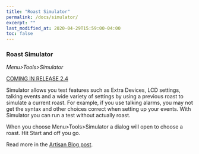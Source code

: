 ```yaml
---
title: "Roast Simulator"
permalink: /docs/simulator/
excerpt: ""
last_modified_at: 2020-04-29T15:59:00-04:00
toc: false
---
```


### Roast Simulator

*Menu>Tools>Simulator*

[COMING IN RELEASE 2.4](https://github.com/artisan-roaster-scope/artisan/blob/master/wiki/ReleaseHistory.md)

Simulator allows you test features such as Extra Devices, LCD settings, talking events and a wide variety of settings by using a previous roast to simulate a current roast.  For example, if you use talking alarms, you may not get the syntax and other choices correct when setting up your events.  With Simulator you can run a test without actually roast.  

When you choose Menu>Tools>Simulator a dialog will open to choose a roast.  Hit Start and off you go.  

Read more in the [Artisan Blog post](https://artisan-roasterscope.blogspot.com/2020/05/roast-simulator.html).



